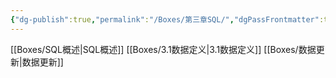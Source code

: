 ```yaml
---
{"dg-publish":true,"permalink":"/Boxes/第三章SQL/","dgPassFrontmatter":true,"created":"2025-05-11T13:36:31.331+08:00","updated":"2025-05-19T11:25:34.311+08:00"}
---
```


[[Boxes/SQL概述\|SQL概述]]
[[Boxes/3.1数据定义\|3.1数据定义]]
[[Boxes/数据更新\|数据更新]]